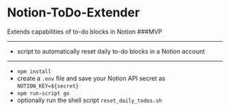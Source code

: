 # Notion-ToDo-Extender
Extends capabilities of to-do blocks in Notion
###MVP
_____
- script to automatically reset daily to-do blocks in a Notion account
_____
 - `npm install`
 - create a `.env` file and save your Notion API secret as `NOTION_KEY=${secret}`
 - `npm run-script go`
 - optionally run the shell script `reset_daily_todos.sh`
